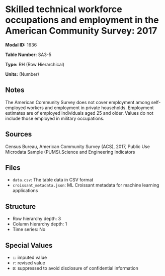 # Skilled technical workforce occupations and employment in the American Community Survey: 2017

**Modal ID:** 1636

**Table Number:** SA3-5

**Type:** RH (Row Hierarchical)

**Units:** (Number)

## Notes

The American Community Survey does not cover employment among self-employed workers and employment in private households. Employment estimates are of employed individuals aged 25 and older. Values do not include those employed in military occupations.

## Sources

Census Bureau, American Community Survey (ACS), 2017, Public Use Microdata Sample (PUMS).Science and Engineering Indicators

## Files

- `data.csv`: The table data in CSV format
- `croissant_metadata.json`: ML Croissant metadata for machine learning applications

## Structure

- Row hierarchy depth: 3
- Column hierarchy depth: 1
- Time series: No

## Special Values

- `i`: imputed value
- `r`: revised value
- `D`: suppressed to avoid disclosure of confidential information
